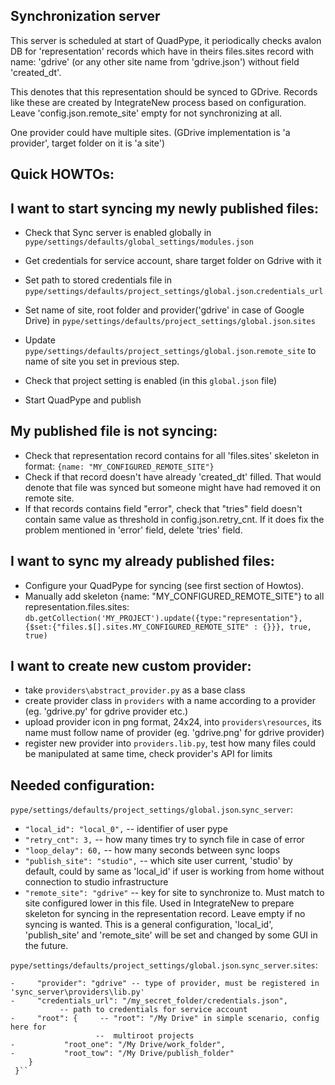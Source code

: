 Synchronization server
---------------------
This server is scheduled at start of QuadPype, it periodically checks avalon DB
for 'representation' records which have in theirs files.sites record with
name: 'gdrive' (or any other site name from 'gdrive.json') without
field 'created_dt'.

This denotes that this representation should be synced to GDrive.
Records like these are created by IntegrateNew process based on configuration.
Leave 'config.json.remote_site' empty for not synchronizing at all.

One provider could have multiple sites. (GDrive implementation is 'a provider',
target folder on it is 'a site')

Quick HOWTOs:
-------------
I want to start syncing my newly published files:
------------------------------------------------

- Check that Sync server is enabled globally in
    `pype/settings/defaults/global_settings/modules.json`

- Get credentials for service account, share target folder on Gdrive with it

- Set path to stored credentials file in
    `pype/settings/defaults/project_settings/global.json`.`credentials_url`

- Set name of site, root folder and provider('gdrive' in case of Google Drive) in
    `pype/settings/defaults/project_settings/global.json`.`sites`

- Update `pype/settings/defaults/project_settings/global.json`.`remote_site`
to name of site you set in previous step.

- Check that project setting is enabled (in this `global.json` file)

- Start QuadPype and publish

My published file is not syncing:
--------------------------------

- Check that representation record contains for all 'files.sites' skeleton in
format: `{name: "MY_CONFIGURED_REMOTE_SITE"}`
- Check if that record doesn't have already 'created_dt' filled. That would
denote that file was synced but someone might have had removed it on remote
site.
- If that records contains field "error", check that "tries" field doesn't
contain same value as threshold in config.json.retry_cnt. If it does fix
the problem mentioned in 'error' field, delete 'tries' field.

I want to sync my already published files:
-----------------------------------------

- Configure your QuadPype for syncing (see first section of Howtos).
- Manually add skeleton {name: "MY_CONFIGURED_REMOTE_SITE"} to all
representation.files.sites:
`db.getCollection('MY_PROJECT').update({type:"representation"},
{$set:{"files.$[].sites.MY_CONFIGURED_REMOTE_SITE" : {}}}, true, true)`

I want to create new custom provider:
-----------------------------------
- take `providers\abstract_provider.py` as a base class
- create provider class in `providers` with a name according to a provider (eg. 'gdrive.py' for gdrive provider etc.)
- upload provider icon in png format, 24x24, into `providers\resources`, its name must follow name of provider (eg. 'gdrive.png' for gdrive provider)
- register new provider into `providers.lib.py`, test how many files could be manipulated at same time, check provider's API for limits

Needed configuration:
--------------------
`pype/settings/defaults/project_settings/global.json`.`sync_server`:
 - `"local_id": "local_0",` -- identifier of user pype
 - `"retry_cnt": 3,`        -- how many times try to synch file in case of error
 - `"loop_delay": 60,`      -- how many seconds between sync loops
 - `"publish_site": "studio",` -- which site user current, 'studio' by default,
                              could by same as 'local_id' if user is working
                              from home without connection to studio
                              infrastructure
 - `"remote_site": "gdrive"` -- key for site to synchronize to. Must match to site
                             configured lower in this file.
                             Used in IntegrateNew to prepare skeleton for
                             syncing in the representation record.
                             Leave empty if no syncing is wanted.
  This is a general configuration, 'local_id', 'publish_site' and 'remote_site'
  will be set and changed by some GUI in the future.

`pype/settings/defaults/project_settings/global.json`.`sync_server`.`sites`:
 ```- "gdrive": {  - site name, must be unique
 -     "provider": "gdrive" -- type of provider, must be registered in 'sync_server\providers\lib.py'
 -     "credentials_url": "/my_secret_folder/credentials.json",
            -- path to credentials for service account
 -     "root": {     -- "root": "/My Drive" in simple scenario, config here for
                    --  multiroot projects
 -           "root_one": "/My Drive/work_folder",
 -           "root_tow": "/My Drive/publish_folder"
     }
  }``
